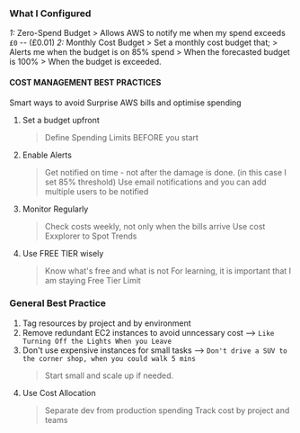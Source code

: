 ### What I Configured

*1:* Zero-Spend Budget
    > Allows AWS to notify me when my spend exceeds `£0` -- (£0.01)
*2:* Monthly Cost Budget
    > Set a monthly cost budget that;
      > Alerts me when the budget is on 85% spend
      > When the forecasted budget is 100%
      > When the budget is exceeded.

#### COST MANAGEMENT BEST PRACTICES

Smart ways to avoid Surprise AWS bills and optimise spending
  1. Set a budget upfront
     > Define Spending Limits BEFORE you start
  2. Enable Alerts
     > Get notified on time - not after the damage is done. (in this case I set 85% threshold)
     > Use email notifications and you can add multiple users to be notified
  3. Monitor Regularly
     > Check costs weekly, not only when the bills arrive
     > Use cost Exxplorer to Spot Trends
  4. Use FREE TIER wisely
     > Know what's free and what is not
     > For learning, it is important that I am staying Free Tier Limit

### General Best Practice
1. Tag resources by project and by environment
2. Remove redundant EC2 instances to avoid unncessary cost --> `Like Turning Off the Lights When you Leave`
3. Don't use expensive instances for small tasks --> `Don't drive a SUV to the corner shop, when you could walk 5 mins`
   > Start small and scale up if needed.
4. Use Cost Allocation
   > Separate dev from production spending
   > Track cost by project and teams
